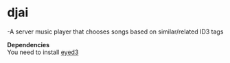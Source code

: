 # djai
-A server music player that chooses songs based on similar/related ID3 tags

<b>Dependencies</b> <br>
You need to install <a href = "http://eyed3.nicfit.net/"> eyed3 </a>
